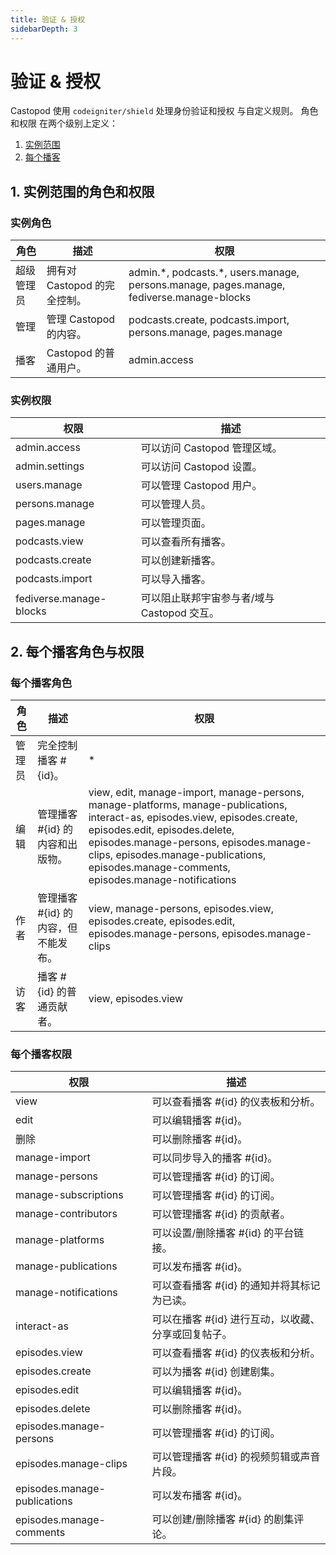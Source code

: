 ```yaml
---
title: 验证 & 授权
sidebarDepth: 3
---
```


# 验证 & 授权

Castopod 使用 `codeigniter/shield` 处理身份验证和授权 与自定义规则。 角色和权限
在两个级别上定义：

1. [实例范围](#1-instance-wide-roles-and-permissions)
2. [每个播客](#2-per-podcast-roles-and-permissions)

## 1. 实例范围的角色和权限

### 实例角色

<!-- AUTH-INSTANCE-ROLES-LIST:START - Do not remove or modify this section -->

| 角色       | 描述                         | 权限                                                                                       |
| ---------- | ---------------------------- | ------------------------------------------------------------------------------------------ |
| 超级管理员 | 拥有对 Castopod 的完全控制。 | admin.\*, podcasts.\*, users.manage, persons.manage, pages.manage, fediverse.manage-blocks |
| 管理       | 管理 Castopod 的内容。       | podcasts.create, podcasts.import, persons.manage, pages.manage                             |
| 播客       | Castopod 的普通用户。        | admin.access                                                                               |

<!-- AUTH-INSTANCE-ROLES-LIST:END -->

### 实例权限

<!-- AUTH-INSTANCE-PERMISSIONS-LIST:START - Do not remove or modify this section -->

| 权限                    | 描述                                        |
| ----------------------- | ------------------------------------------- |
| admin.access            | 可以访问 Castopod 管理区域。                |
| admin.settings          | 可以访问 Castopod 设置。                    |
| users.manage            | 可以管理 Castopod 用户。                    |
| persons.manage          | 可以管理人员。                              |
| pages.manage            | 可以管理页面。                              |
| podcasts.view           | 可以查看所有播客。                          |
| podcasts.create         | 可以创建新播客。                            |
| podcasts.import         | 可以导入播客。                              |
| fediverse.manage-blocks | 可以阻止联邦宇宙参与者/域与 Castopod 交互。 |

<!-- AUTH-INSTANCE-PERMISSIONS-LIST:END -->

## 2. 每个播客角色与权限

### 每个播客角色

<!-- AUTH-PODCAST-ROLES-LIST:START - Do not remove or modify this section -->

| 角色   | 描述                                | 权限                                                                                                                                                                                                                                                                                                 |
| ------ | ----------------------------------- | ---------------------------------------------------------------------------------------------------------------------------------------------------------------------------------------------------------------------------------------------------------------------------------------------------- |
| 管理员 | 完全控制播客 #{id}。                | \*                                                                                                                                                                                                                                                                                                   |
| 编辑   | 管理播客 #{id} 的内容和出版物。     | view, edit, manage-import, manage-persons, manage-platforms, manage-publications, interact-as, episodes.view, episodes.create, episodes.edit, episodes.delete, episodes.manage-persons, episodes.manage-clips, episodes.manage-publications, episodes.manage-comments, episodes.manage-notifications |
| 作者   | 管理播客 #{id} 的内容，但不能发布。 | view, manage-persons, episodes.view, episodes.create, episodes.edit, episodes.manage-persons, episodes.manage-clips                                                                                                                                                                                  |
| 访客   | 播客 #{id} 的普通贡献者。           | view, episodes.view                                                                                                                                                                                                                                                                                  |

<!-- AUTH-PODCAST-ROLES-LIST:END -->

### 每个播客权限

<!-- AUTH-PODCAST-PERMISSIONS-LIST:START - Do not remove or modify this section -->

| 权限                         | 描述                                                |
| ---------------------------- | --------------------------------------------------- |
| view                         | 可以查看播客 #{id} 的仪表板和分析。                 |
| edit                         | 可以编辑播客 #{id}。                                |
| 删除                         | 可以删除播客 #{id}。                                |
| manage-import                | 可以同步导入的播客 #{id}。                          |
| manage-persons               | 可以管理播客 #{id} 的订阅。                         |
| manage-subscriptions         | 可以管理播客 #{id} 的订阅。                         |
| manage-contributors          | 可以管理播客 #{id} 的贡献者。                       |
| manage-platforms             | 可以设置/删除播客 #{id} 的平台链接。                |
| manage-publications          | 可以发布播客 #{id}。                                |
| manage-notifications         | 可以查看播客 #{id} 的通知并将其标记为已读。         |
| interact-as                  | 可以在播客 #{id} 进行互动，以收藏、分享或回复帖子。 |
| episodes.view                | 可以查看播客 #{id} 的仪表板和分析。                 |
| episodes.create              | 可以为播客 #{id} 创建剧集。                         |
| episodes.edit                | 可以编辑播客 #{id}。                                |
| episodes.delete              | 可以删除播客 #{id}。                                |
| episodes.manage-persons      | 可以管理播客 #{id} 的订阅。                         |
| episodes.manage-clips        | 可以管理播客 #{id} 的视频剪辑或声音片段。           |
| episodes.manage-publications | 可以发布播客 #{id}。                                |
| episodes.manage-comments     | 可以创建/删除播客 #{id} 的剧集评论。                |

<!-- AUTH-PODCAST-PERMISSIONS-LIST:END -->

